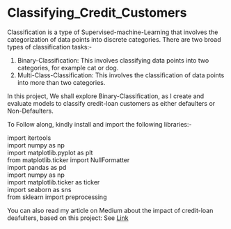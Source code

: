 # Classifying_Credit_Customers
Classification is a type of Supervised-machine-Learning that involves the categorization of data points into discrete categories. There are two broad types of classification tasks:-
1. Binary-Classification: This involves classifying data points into two categories, for example cat or dog.
2. Multi-Class-Classification: This involves the classification of data points into more than two categories.

In this project, 
We shall explore Binary-Classification, as I create and evaluate models to classify credit-loan customers as either defaulters or Non-Defaulters.

To Follow along, kindly install and import the following libraries:-

import itertools<br>
import numpy as np<br>
import matplotlib.pyplot as plt<br>
from matplotlib.ticker import NullFormatter<br>
import pandas as pd<br>
import numpy as np<br>
import matplotlib.ticker as ticker<br>
import seaborn as sns<br>
from sklearn import preprocessing<br>

You can also read my article on Medium about the impact of credit-loan deafulters, based on this project:
See [Link](https://medium.com/towards-artificial-intelligence/classifying-credit-loan-customers-35e4a18dd24)
